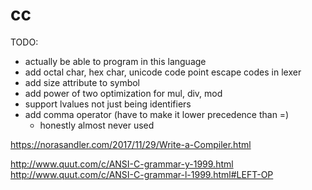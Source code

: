 # cc

TODO:
- actually be able to program in this language
- add octal char, hex char, unicode code point escape codes in lexer
- add size attribute to symbol
- add power of two optimization for mul, div, mod
- support lvalues not just being identifiers
- add comma operator (have to make it lower precedence than =)
    - honestly almost never used

https://norasandler.com/2017/11/29/Write-a-Compiler.html

http://www.quut.com/c/ANSI-C-grammar-y-1999.html
http://www.quut.com/c/ANSI-C-grammar-l-1999.html#LEFT-OP
